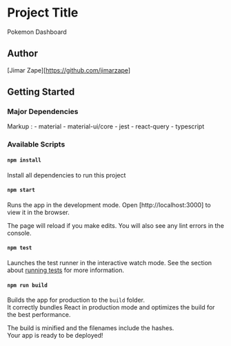 # Project Title

Pokemon Dashboard

## Author

[Jimar Zape][https://github.com/jimarzape]

## Getting Started

### Major Dependencies

Markup : - material - material-ui/core - jest - react-query - typescript

### Available Scripts

#### `npm install`

Install all dependencies to run this project

#### `npm start`

Runs the app in the development mode.
Open [http://localhost:3000] to view it in the browser.

The page will reload if you make edits.
You will also see any lint errors in the console.

#### `npm test`

Launches the test runner in the interactive watch mode.
See the section about [running tests](https://facebook.github.io/create-react-app/docs/running-tests) for more information.

#### `npm run build`

Builds the app for production to the `build` folder.\
It correctly bundles React in production mode and optimizes the build for the best performance.

The build is minified and the filenames include the hashes.\
Your app is ready to be deployed!
